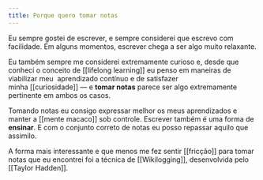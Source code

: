 ```yaml
---
title: Porque quero tomar notas
---
```


Eu sempre gostei de escrever, e sempre considerei que escrevo com facilidade. Em alguns momentos, escrever chega a ser algo muito relaxante.

Eu também sempre me considerei extremamente curioso e, desde que conheci o conceito de [[lifelong learning]] eu penso em maneiras de viabilizar meu  aprendizado contínuo e de satisfazer minha [[curiosidade]] — e **tomar notas** parece ser algo extremamente pertinente em ambos os casos.

Tomando notas eu consigo expressar melhor os meus aprendizados e manter a [[mente macaco]] sob controle. Escrever também é uma forma de **ensinar**. E com o conjunto correto de notas eu posso repassar aquilo que assimilo.

A forma mais interessante e que menos me fez sentir [[fricção]] para tomar notas que eu encontrei foi a técnica de [[Wikilogging]], desenvolvida pelo [[Taylor Hadden]].